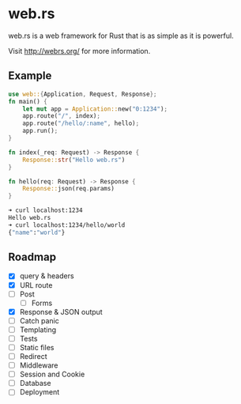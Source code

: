 # web.rs

web.rs is a web framework for Rust that is as simple as it is powerful.

Visit http://webrs.org/ for more information.

## Example

```Rust
use web::{Application, Request, Response};
fn main() {
    let mut app = Application::new("0:1234");
    app.route("/", index);
    app.route("/hello/:name", hello);
    app.run();
}

fn index(_req: Request) -> Response {
    Response::str("Hello web.rs")
}

fn hello(req: Request) -> Response {
    Response::json(req.params)
}
```

``` bash
➜ curl localhost:1234
Hello web.rs
➜ curl localhost:1234/hello/world
{"name":"world"}
```
## Roadmap

- [x] query & headers
- [x] URL route
- [ ] Post
    - [ ] Forms
- [x] Response & JSON output
- [ ] Catch panic
- [ ] Templating
- [ ] Tests
- [ ] Static files
- [ ] Redirect
- [ ] Middleware
- [ ] Session and Cookie
- [ ] Database
- [ ] Deployment
